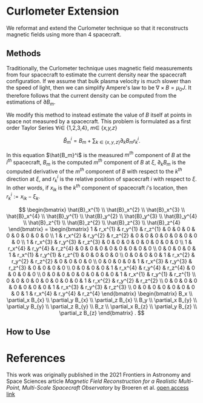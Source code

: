 # Curlometer Extension
We reformat and extend the Curlometer technique so that it reconstructs magnetic fields using more than 4 spacecraft.

## Methods
Traditionally, the Curlometer technique uses magnetic field measurements from four spacecraft to estimate the current density near the spacecraft configuration. If we assume that bulk plasma velocity is much slower than the speed of light, then we can simplify Ampere's law to be $\nabla \times B = \mu_0 J$. It therefore follows that the current density can be computed from the estimations of $\partial B_m$.

We modify this method to instead estimate the value of $B$ itself at points in space not measured by a spacecraft. This problem is formulated as a first order Taylor Series $\forall i \in$ {1,2,3,4}, $m \in$ {*x,y,z*}

```math
\hat{B}_m^i=B_m+\sum_{k \in \{x,y,z\}} \partial_k B_{m} r_{k}^{i}.
```

In this equation $\hat{B_m}^i$ is the measured $m^{th}$ component of $B$ at the $i^{th}$ spacecraft, $B_m$ is the computed $m^{th}$ component of $B$ at $\xi$, $\partial_k B_{m}$ is the computed derivative of the $m^{th}$ component of $B$ with respect to the $k^{th}$ direction at $\xi$, and $r_k^{i}$ is the relative position of spacecraft $i$ with respect to $\xi$. In other words, if $x_{ik}$ is the $k^{th}$ component of spacecraft $i$'s location, then $r_k^{i} := x_{ik} - \xi_k$.

```math
 \begin{bmatrix} \hat{B}_x^{1} \\ \hat{B}_x^{2} \\ \hat{B}_x^{3} \\ \hat{B}_x^{4} \\ \hat{B}_y^{1} \\ \hat{B}_y^{2} \\ \hat{B}_y^{3} \\ \hat{B}_y^{4} \\ \hat{B}_z^{1} \\ \hat{B}_z^{2} \\ \hat{B}_z^{3} \\ \hat{B}_z^{4}  \end{bmatrix}  
=
\begin{bmatrix}
1 & r_x^{1} & r_y^{1} & r_z^{1} & 0 & 0 & 0 & 0 & 0 & 0 & 0 & 0 \\
1 & r_x^{2} & r_y^{2} & r_z^{2} & 0 & 0 & 0 & 0 & 0 & 0 & 0 & 0 \\
1 & r_x^{3} & r_y^{3} & r_z^{3} & 0 & 0 & 0 & 0 & 0 & 0 & 0 & 0 \\
1 & r_x^{4} & r_y^{4} & r_z^{4} & 0 & 0 & 0 & 0 & 0 & 0 & 0 & 0 \\
0 & 0 & 0 & 0 & 1 & r_x^{1} & r_y^{1} & r_z^{1} & 0 & 0 & 0 & 0 \\
0 & 0 & 0 & 0 & 1 & r_x^{2} & r_y^{2} & r_z^{2} & 0 & 0 & 0 & 0 \\
0 & 0 & 0 & 0 & 1 & r_x^{3} & r_y^{3} & r_z^{3} & 0 & 0 & 0 & 0 \\
0 & 0 & 0 & 0 & 1 & r_x^{4} & r_y^{4} & r_z^{4} & 0 & 0 & 0 & 0 \\
0 & 0 & 0 & 0 & 0 & 0 & 0 & 0 & 1 & r_x^{1} & r_y^{1} & r_z^{1} \\
0 & 0 & 0 & 0 & 0 & 0 & 0 & 0 & 1 & r_x^{2} & r_y^{2} & r_z^{2} \\
0 & 0 & 0 & 0 & 0 & 0 & 0 & 0 & 1 & r_x^{3} & r_y^{3} & r_z^{3} \\
0 & 0 & 0 & 0 & 0 & 0 & 0 & 0 & 1 & r_x^{4} & r_y^{4} & r_z^{4}
\end{bmatrix}
\begin{bmatrix} B_x \\ \partial_x B_{x} \\ \partial_y B_{x} \\ \partial_z B_{x} \\ B_y \\ \partial_x B_{y} \\ \partial_y B_{y} \\ \partial_z B_{y} \\ B_z \\ \partial_x B_{z} \\ \partial_y B_{z} \\ \partial_z B_{z}  \end{bmatrix} .

```

## How to Use


# References
This work was originally published in the 2021 Frontiers in Astronomy and Space Sciences article *Magnetic Field Reconstruction for a Realistic Multi-Point, Multi-Scale Spacecraft Observatory* by Broeren et al.
[open access link](https://doi.org/10.3389/fspas.2021.727076)

